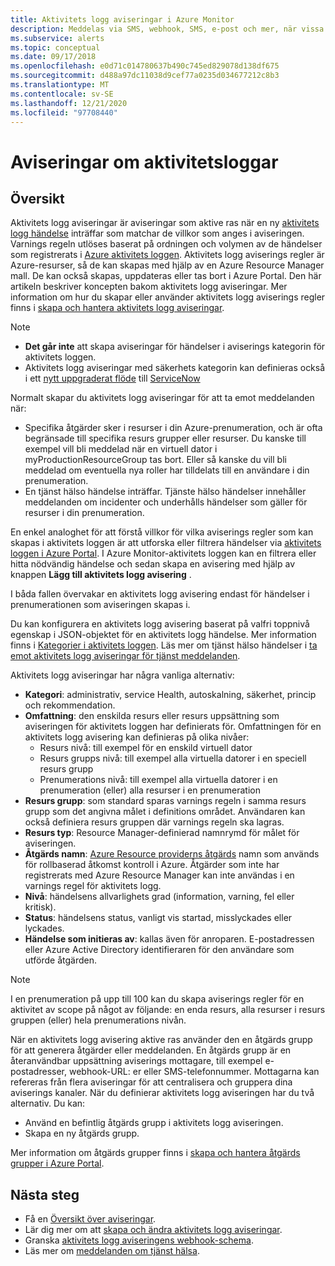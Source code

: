 ```yaml
---
title: Aktivitets logg aviseringar i Azure Monitor
description: Meddelas via SMS, webhook, SMS, e-post och mer, när vissa händelser inträffar i aktivitets loggen.
ms.subservice: alerts
ms.topic: conceptual
ms.date: 09/17/2018
ms.openlocfilehash: e0d71c014780637b490c745ed829078d138df675
ms.sourcegitcommit: d488a97dc11038d9cef77a0235d034677212c8b3
ms.translationtype: MT
ms.contentlocale: sv-SE
ms.lasthandoff: 12/21/2020
ms.locfileid: "97708440"
---
```

# <a name="alerts-on-activity-log"></a>Aviseringar om aktivitetsloggar

## <a name="overview"></a>Översikt

Aktivitets logg aviseringar är aviseringar som aktive ras när en ny [aktivitets logg händelse](activity-log-schema.md) inträffar som matchar de villkor som anges i aviseringen. Varnings regeln utlöses baserat på ordningen och volymen av de händelser som registrerats i [Azure aktivitets loggen](platform-logs-overview.md). Aktivitets logg aviserings regler är Azure-resurser, så de kan skapas med hjälp av en Azure Resource Manager mall. De kan också skapas, uppdateras eller tas bort i Azure Portal. Den här artikeln beskriver koncepten bakom aktivitets logg aviseringar. Mer information om hur du skapar eller använder aktivitets logg aviserings regler finns i [skapa och hantera aktivitets logg aviseringar](alerts-activity-log.md).

> [!NOTE]
> * **Det går inte** att skapa aviseringar för händelser i aviserings kategorin för aktivitets loggen.
> * Aktivitets logg aviseringar med säkerhets kategorin kan definieras också i ett [nytt uppgraderat flöde](https://docs.microsoft.com/azure/security-center/continuous-export?tabs=azure-portal) till [ServiceNow](https://docs.microsoft.com/azure/security-center/export-to-siem)

Normalt skapar du aktivitets logg aviseringar för att ta emot meddelanden när:

* Specifika åtgärder sker i resurser i din Azure-prenumeration, och är ofta begränsade till specifika resurs grupper eller resurser. Du kanske till exempel vill bli meddelad när en virtuell dator i myProductionResourceGroup tas bort. Eller så kanske du vill bli meddelad om eventuella nya roller har tilldelats till en användare i din prenumeration.
* En tjänst hälso händelse inträffar. Tjänste hälso händelser innehåller meddelanden om incidenter och underhålls händelser som gäller för resurser i din prenumeration.

En enkel analoghet för att förstå villkor för vilka aviserings regler som kan skapas i aktivitets loggen är att utforska eller filtrera händelser via [aktivitets loggen i Azure Portal](./activity-log.md#view-the-activity-log). I Azure Monitor-aktivitets loggen kan en filtrera eller hitta nödvändig händelse och sedan skapa en avisering med hjälp av knappen **Lägg till aktivitets logg avisering** .

I båda fallen övervakar en aktivitets logg avisering endast för händelser i prenumerationen som aviseringen skapas i.

Du kan konfigurera en aktivitets logg avisering baserat på valfri toppnivå egenskap i JSON-objektet för en aktivitets logg händelse. Mer information finns i [Kategorier i aktivitets loggen](./activity-log.md#view-the-activity-log). Läs mer om tjänst hälso händelser i [ta emot aktivitets logg aviseringar för tjänst meddelanden](../../service-health/alerts-activity-log-service-notifications-portal.md). 

Aktivitets logg aviseringar har några vanliga alternativ:

- **Kategori**: administrativ, service Health, autoskalning, säkerhet, princip och rekommendation. 
- **Omfattning**: den enskilda resurs eller resurs uppsättning som aviseringen för aktivitets loggen har definierats för. Omfattningen för en aktivitets logg avisering kan definieras på olika nivåer:
    - Resurs nivå: till exempel för en enskild virtuell dator
    - Resurs grupps nivå: till exempel alla virtuella datorer i en speciell resurs grupp
    - Prenumerations nivå: till exempel alla virtuella datorer i en prenumeration (eller) alla resurser i en prenumeration
- **Resurs grupp**: som standard sparas varnings regeln i samma resurs grupp som det angivna målet i definitions området. Användaren kan också definiera resurs gruppen där varnings regeln ska lagras.
- **Resurs typ**: Resource Manager-definierad namnrymd för målet för aviseringen.
- **Åtgärds namn**: [Azure Resource providerns åtgärds](../../role-based-access-control/resource-provider-operations.md) namn som används för rollbaserad åtkomst kontroll i Azure. Åtgärder som inte har registrerats med Azure Resource Manager kan inte användas i en varnings regel för aktivitets logg.
- **Nivå**: händelsens allvarlighets grad (information, varning, fel eller kritisk).
- **Status**: händelsens status, vanligt vis startad, misslyckades eller lyckades.
- **Händelse som initieras av**: kallas även för anroparen. E-postadressen eller Azure Active Directory identifieraren för den användare som utförde åtgärden.

> [!NOTE]
> I en prenumeration på upp till 100 kan du skapa aviserings regler för en aktivitet av scope på något av följande: en enda resurs, alla resurser i resurs gruppen (eller) hela prenumerations nivån.

När en aktivitets logg avisering aktive ras använder den en åtgärds grupp för att generera åtgärder eller meddelanden. En åtgärds grupp är en återanvändbar uppsättning aviserings mottagare, till exempel e-postadresser, webhook-URL: er eller SMS-telefonnummer. Mottagarna kan refereras från flera aviseringar för att centralisera och gruppera dina aviserings kanaler. När du definierar aktivitets logg aviseringen har du två alternativ. Du kan:

* Använd en befintlig åtgärds grupp i aktivitets logg aviseringen.
* Skapa en ny åtgärds grupp.

Mer information om åtgärds grupper finns i [skapa och hantera åtgärds grupper i Azure Portal](action-groups.md).


## <a name="next-steps"></a>Nästa steg

- Få en [Översikt över aviseringar](alerts-overview.md).
- Lär dig mer om att [skapa och ändra aktivitets logg aviseringar](alerts-activity-log.md).
- Granska [aktivitets logg aviseringens webhook-schema](activity-log-alerts-webhook.md).
- Läs mer om [meddelanden om tjänst hälsa](../../service-health/service-notifications.md).
